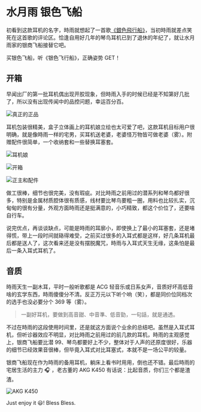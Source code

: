 # 水月雨 银色飞船

初看到这款耳机的名字，時雨就想起了一首歌[《銀色飛行船》](https://music.163.com/#/song?id=28018264)，当初時雨就差点笑死在这首歌的评论区。恰逢自用好几年的琴鸟耳机已到了退休的年纪了，就让水月雨家的银商飞船接替它吧。

买银色飞船，听《银色飞行船》，正确姿势 GET！

## 开箱

早闻出厂的第一批耳机偶出现开胶现象，但時雨入手的时候已经是不知第好几批了，所以没有出现传闻中的品控问题，幸运百分百。

![真正的正品](https://raw.githubusercontent.com/chanshiyucx/yoi/master/2020/水月雨/1.jpg)

耳机包装很精美，盒子立体画上的耳机娘立绘也太可爱了吧，这款耳机目标用户很明确，就是像時雨一样的宅男，买耳机送老婆，老婆怪万物皆可做老婆（雾）。附赠配件很简单，一个收纳套和一些替换耳塞套。

![耳机娘](https://raw.githubusercontent.com/chanshiyucx/yoi/master/2020/水月雨/2.jpg)

![开箱](https://raw.githubusercontent.com/chanshiyucx/yoi/master/2020/水月雨/3.jpg)

![正主和配件](https://raw.githubusercontent.com/chanshiyucx/yoi/master/2020/水月雨/4.jpg)

做工很棒，细节也很完美，没有瑕疵。对比時雨之前用过的潜系列和琴鸟都好很多，特别是金属材质腔体很有质感，线材要比琴鸟要粗一圈，用料也比较扎实，沉甸甸的很有分量，外观方面時雨还是挺满意的，小巧精致，都这个价位了，还要啥自行车。

说完优点，再谈谈缺点，可能是時雨的耳廓小，即使换上了最小的耳塞套，还是堵得慌，带上一段时间就硌得难受，之前买过很多的入耳式都是这样，好几条耳机最后都是送人了，这次看来还是没有摆脱魔咒，時雨与入耳式天生无缘，这条怕是最后一条入耳式耳机了。

## 音质

時雨天生一副木耳，平时一般听歌都是 ACG 轻音乐或日系女声，音质好坏高低音啥的玄学东西，時雨傻傻分不清。反正万元以下听个响（笑），都是同价位同档次的选手也没必要分个 369 等（雾）。

> 一副好耳机，要做到高音甜、中音準、低音勁，一句話，就是通透。

不过在時雨的这段使用时间里，还是就这方面说个业余的总结吧。虽然是入耳式耳机，但听诊器效应不明显，对比時雨之前用过的前几款的耳机，時雨的主观感觉上，银商飞船要比潜 99、琴鸟都要好上不少，整体对于人声的还原度很好，乐器的细节已经效果音很棒，但毕竟入耳式对比耳塞式，本就不是一场公平的较量。

银商飞船现在作为時雨的备用耳机，躺床上看书时用用，倒也还不错。最后時雨的宅居生活的主力 🎧 ，老古董的 AKG K450 有话说：比起音质，你们三个都是渣渣。

![AKG K450](https://raw.githubusercontent.com/chanshiyucx/yoi/master/2020/水月雨/5.jpg)

Just enjoy it 😃! Bless Bless.
